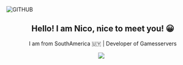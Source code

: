 ![GITHUB](https://user-images.githubusercontent.com/74990164/113606046-d794c000-961d-11eb-8a97-fc37287ceeb5.png)

<h2 align="center"> Hello! I am Nico, nice to meet you! 😀 </h2>

<p align="center">
    I am from SouthAmerica 🇺🇾 | Developer of Gamesservers
</p>

<p align="center">
    <a target="_blank" href="https://discord.gg/hgHcTqg4T6"><img src="https://img.shields.io/badge/Support-Discord-yellow"/></a> &nbsp;
</p>



